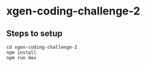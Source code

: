 # xgen-coding-challenge-2

## Steps to setup
```
cd xgen-coding-challenge-2
npm install
npm run dev
```
